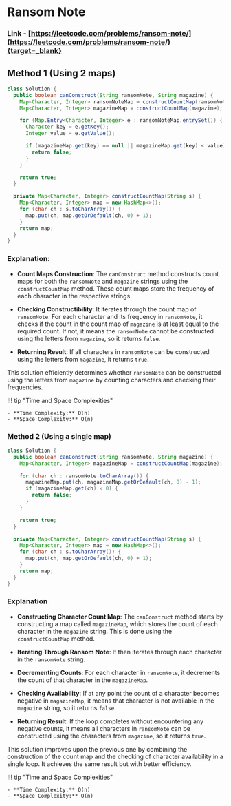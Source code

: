 # Ransom Note

### Link - [https://leetcode.com/problems/ransom-note/](https://leetcode.com/problems/ransom-note/){target=_blank}

## Method 1 (Using 2 maps)

```java
class Solution {
  public boolean canConstruct(String ransomNote, String magazine) {
    Map<Character, Integer> ransomNoteMap = constructCountMap(ransomNote);
    Map<Character, Integer> magazineMap = constructCountMap(magazine);

    for (Map.Entry<Character, Integer> e : ransomNoteMap.entrySet()) {
      Character key = e.getKey();
      Integer value = e.getValue();

      if (magazineMap.get(key) == null || magazineMap.get(key) < value) {
        return false;
      }
    }

    return true;
  }

  private Map<Character, Integer> constructCountMap(String s) {
    Map<Character, Integer> map = new HashMap<>();
    for (char ch : s.toCharArray()) {
      map.put(ch, map.getOrDefault(ch, 0) + 1);
    }
    return map;
  }
}
```

### Explanation:

*   **Count Maps Construction**: The `canConstruct` method constructs count maps for both the `ransomNote` and `magazine` strings using the `constructCountMap` method. These count maps store the frequency of each character in the respective strings.

*   **Checking Constructibility**: It iterates through the count map of `ransomNote`. For each character and its frequency in `ransomNote`, it checks if the count in the count map of `magazine` is at least equal to the required count. If not, it means the `ransomNote` cannot be constructed using the letters from `magazine`, so it returns `false`.

*   **Returning Result**: If all characters in `ransomNote` can be constructed using the letters from `magazine`, it returns `true`.


This solution efficiently determines whether `ransomNote` can be constructed using the letters from `magazine` by counting characters and checking their frequencies.

!!! tip "Time and Space Complexities"

    - **Time Complexity:** O(n)
    - **Space Complexity:** O(n)

### Method 2 (Using a single map)

```java
class Solution {
  public boolean canConstruct(String ransomNote, String magazine) {
    Map<Character, Integer> magazineMap = constructCountMap(magazine);

    for (char ch : ransomNote.toCharArray()) {
      magazineMap.put(ch, magazineMap.getOrDefault(ch, 0) - 1);
      if (magazineMap.get(ch) < 0) {
        return false;
      }
    }

    return true;
  }

  private Map<Character, Integer> constructCountMap(String s) {
    Map<Character, Integer> map = new HashMap<>();
    for (char ch : s.toCharArray()) {
      map.put(ch, map.getOrDefault(ch, 0) + 1);
    }
    return map;
  }
}
```

### Explanation

*   **Constructing Character Count Map**: The `canConstruct` method starts by constructing a map called `magazineMap`, which stores the count of each character in the `magazine` string. This is done using the `constructCountMap` method.

*   **Iterating Through Ransom Note**: It then iterates through each character in the `ransomNote` string.

*   **Decrementing Counts**: For each character in `ransomNote`, it decrements the count of that character in the `magazineMap`.

*   **Checking Availability**: If at any point the count of a character becomes negative in `magazineMap`, it means that character is not available in the `magazine` string, so it returns `false`.

*   **Returning Result**: If the loop completes without encountering any negative counts, it means all characters in `ransomNote` can be constructed using the characters from `magazine`, so it returns `true`.


This solution improves upon the previous one by combining the construction of the count map and the checking of character availability in a single loop. It achieves the same result but with better efficiency.

!!! tip "Time and Space Complexities"

    - **Time Complexity:** O(n)
    - **Space Complexity:** O(n)
